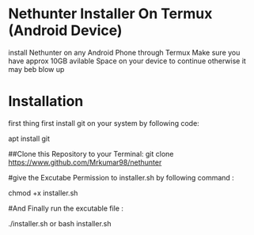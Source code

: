 # Nethunter Installer On Termux (Android Device)
install Nethunter on any Android Phone through Termux
Make sure you have approx 10GB avilable Space on your device to continue otherwise it  may beb blow up 
# Installation
first thing first install git on your system by following code:

apt install git

##Clone this Repository to your Terminal:
git clone https://www.github.com/Mrkumar98/nethunter

#give the Excutabe Permission to installer.sh by following command :

chmod +x installer.sh

#And Finally run the excutable file :

./installer.sh
or 
bash installer.sh
